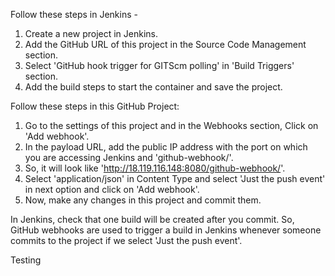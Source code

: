 Follow these steps in Jenkins - 
1. Create a new project in Jenkins.
2. Add the GitHub URL of this project in the Source Code Management section.
3. Select 'GitHub hook trigger for GITScm polling' in 'Build Triggers' section.
4. Add the build steps to start the container and save the project.

Follow these steps in this GitHub Project:
1. Go to the settings of this project and in the Webhooks section, Click on 'Add webhook'.
2. In the payload URL, add the public IP address with the port on which you are accessing Jenkins and 'github-webhook/'.
3. So, it will look like 'http://18.119.116.148:8080/github-webhook/'.
4. Select 'application/json' in Content Type and select 'Just the push event' in next option and click on 'Add webhook'.
5. Now, make any changes in this project and commit them.

In Jenkins, check that one build will be created after you commit.
So, GitHub webhooks are used to trigger a build in Jenkins whenever someone commits to the project if we select 'Just the push event'.

Testing
